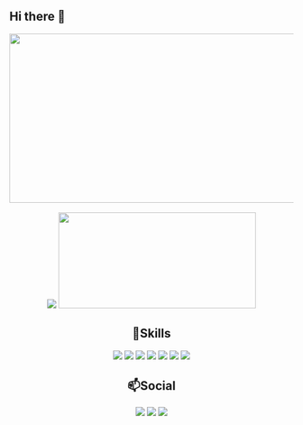 ## Hi there 👋
<div align="center">
    <a href="https://www.solve-nyang.com"><img src="https://api.solve-nyang.com/compose/sh010510" width="600" height="300"/></a>
</div>
<br>
<div align="center">
    <a href = "https://solved.ac/sh010510"><img src="https://mazassumnida.wtf/api/v2/generate_badge?boj=sh010510"/></a>
    <img src="https://github-readme-stats.vercel.app/api/top-langs/?username=swatper&langs_count=6&layout=compact&theme=tokyonight" width="350" height="170" style="object-fit: fill;"/>
</div>

<div align="center">
    <h2>🥔Skills</h2>
    <img src = "https://img.shields.io/badge/C++-00599C.svg?&style=flat&logo=Cplusplus&logoColor=White">
    <img src = "https://img.shields.io/badge/C%23-A566FF?style=flat&logo=csharp&logoColor=white">
    <img src = "https://img.shields.io/badge/JAVA-007396?style=flat&logo=OpenJDK&logoColor=white">
    <img src = "https://img.shields.io/badge/Unity-000000.svg?style=flat&logo=unity">
    <img src = "https://img.shields.io/badge/Oracle-FF0000?style=flat&logo=oracle&logoColor=white">
    <img src = "https://img.shields.io/badge/Flutter-7BC7F3?style=flat&logo=flutter&logoColor=white">
    <img src = "https://img.shields.io/badge/Xampp-EB813D?style=flat&logo=xampp&logoColor=white">
</div>

<div align="center">
    <h2>📫Social</h2>
    <a href ="https://discord.com/users/381621213597794314"><img src = "https://img.shields.io/badge/Discord-5865F2.svg?style=flat&logo=Discord&logoColor=white"/></a> 
    <a href ="mailto:sh010510@naver.com"> <img src = "https://img.shields.io/badge/Naver-03C75A.svg?style=flat&logo=Naver&logoColor=white"/></a> 
    <a href ="mailto:kg010511@gmail.com"> <img src = "https://img.shields.io/badge/Gmail-FFFFFF.svg?style=flat&logo=Gmail&logoColor=Red"/></a>
</div>

<!--[![mazandi profile](http://mazandi.herokuapp.com/api?handle=sh010510&theme=dark)](https://solved.ac/sh010510)-->

<!--
Here are some ideas to get you started:

- 🔭 I’m currently working on ...
- 🌱 I’m currently learning ...
- 👯 I’m looking to collaborate on ...
- 🤔 I’m looking for help with ...
- 💬 Ask me about ...
- 📫 How to reach me: ...
- 😄 Pronouns: ...
- ⚡ Fun fact: ...
-->
